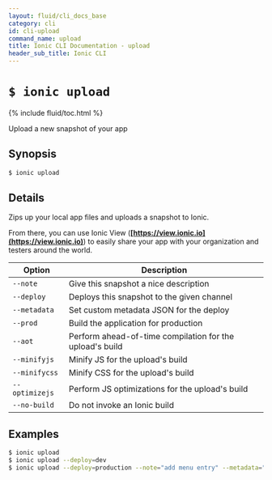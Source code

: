 ```yaml
---
layout: fluid/cli_docs_base
category: cli
id: cli-upload
command_name: upload
title: Ionic CLI Documentation - upload
header_sub_title: Ionic CLI
---
```


# `$ ionic upload`

{% include fluid/toc.html %}

Upload a new snapshot of your app
## Synopsis

```bash
$ ionic upload 
```
  
## Details

Zips up your local app files and uploads a snapshot to Ionic.

From there, you can use Ionic View (**[https://view.ionic.io](https://view.ionic.io)**) to easily share your app with your organization and testers around the world.





Option | Description
------ | ----------
`--note` | Give this snapshot a nice description
`--deploy` | Deploys this snapshot to the given channel
`--metadata` | Set custom metadata JSON for the deploy
`--prod` | Build the application for production
`--aot` | Perform ahead-of-time compilation for the upload's build
`--minifyjs` | Minify JS for the upload's build
`--minifycss` | Minify CSS for the upload's build
`--optimizejs` | Perform JS optimizations for the upload's build
`--no-build` | Do not invoke an Ionic build

## Examples

```bash
$ ionic upload 
$ ionic upload --deploy=dev
$ ionic upload --deploy=production --note="add menu entry" --metadata="{\"custom_data\":true}"
```

